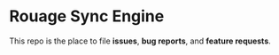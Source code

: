 # Rouage Sync Engine

This repo is the place to file **issues**, **bug reports**, and **feature requests**.
